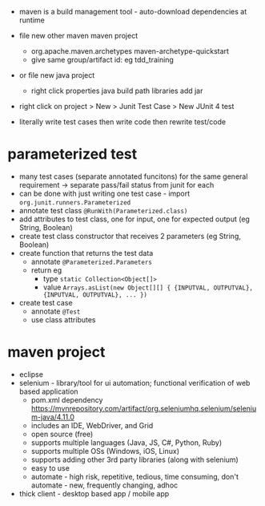 * maven is a build management tool - auto-download dependencies at runtime
* file new other maven maven project
  * org.apache.maven.archetypes maven-archetype-quickstart
  * give same group/artifact id: eg tdd_training
* or file new java project
  * right click properties java build path libraries add jar
* right click on project > New > Junit Test Case > New JUnit 4 test

* literally write test cases then write code then rewrite test/code


# parameterized test
* many test cases (separate annotated funcitons) for the same general requirement -> separate pass/fail status from junit for each
* can be done with just writing one test case - import `org.junit.runners.Parameterized`
* annotate test class `@RunWith(Parameterized.class)`
* add attributes to test class, one for input, one for expected output (eg String, Boolean)
* create test class constructor that receives 2 parameters (eg String, Boolean)
* create function that returns the test data
  * annotate `@Parameterized.Parameters`
  * return eg
    * type `static Collection<Object[]>`
    * value `Arrays.asList(new Object[][] { {INPUTVAL, OUTPUTVAL}, {INPUTVAL, OUTPUTVAL}, ... })`
* create test case
  * annotate `@Test`
  * use class attributes
 

# maven project
* eclipse
* selenium - library/tool for ui automation; functional verification of web based application
  * pom.xml dependency https://mvnrepository.com/artifact/org.seleniumhq.selenium/selenium-java/4.11.0
  * includes an IDE, WebDriver, and Grid
  * open source (free)
  * supports multiple languages (Java, JS, C#, Python, Ruby)
  * supports multiple OSs (Windows, iOS, Linux)
  * supports adding other 3rd party libraries (along with selenium)
  * easy to use
  * automate - high risk, repetitive, tedious, time consuming, don't automate - new, frequently changing, adhoc
* thick client - desktop based app / mobile app
